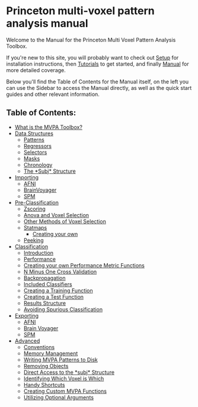 # Princeton multi-voxel pattern analysis manual #


Welcome to the Manual for the Princeton Multi Voxel Pattern Analysis Toolbox.

If you're new to this site, you will probably want to check
out [Setup](Setup.md) for installation instructions, then [Tutorials](Tutorials.md) to
get started, and finally [Manual](Manual.md) for more detailed coverage.

Below you'll find the Table of Contents for the Manual itself, on the left you can use the Sidebar to access the Manual directly, as well as the quick start guides and other relevant information.


## Table of Contents: ##
  * [What is the MVPA Toolbox?](ManualWhatIsMVPA.md)
  * [Data Structures](ManualDataStructures.md)
    * [Patterns](ManualDataStructures#Patterns.md)
    * [Regressors](ManualDataStructures#Regressors.md)
    * [Selectors](ManualDataStructures#Selectors.md)
    * [Masks](ManualDataStructures#Masks.md)
    * [Chronology](ManualDataStructures#Chronology.md)
    * [The \*Subj\* Structure](ManualDataStructures#The_Subj_Structures.md)
  * [Importing](ManualImporting.md)
    * [AFNI](ManualImporting#From_AFNI.md)
    * [BrainVoyager](ManualImporting#From_BrainVoyager.md)
    * [SPM](ManualImporting#From_SPM.md)
  * [Pre-Classification](ManualPreClassification.md)
    * [Zscoring](ManualPreClassification#Zscoring.md)
    * [Anova and Voxel Selection](ManualPreClassification#Anova_and_voxel_selection.md)
    * [Other Methods of Voxel Selection](ManualPreClassification#Other_voxel_selection_methods.md)
    * [Statmaps](ManualPreClassification#Statmaps.md)
      * [Creating your own](ManualPreClassification#Creating_your_own_statmap.md)
    * [Peeking](ManualPreClassification#Peeking.md)
  * [Classification](ManualClassification.md)
    * [Introduction](ManualClassification#Introduction_'_training,_testing_and_generalization.md)
    * [Performance](ManualClassification#Performance.md)
    * [Creating your own Performance Metric Functions](ManualClassification#Creating_your_own_performance_metric_function.md)
    * [N Minus One Cross Validation](ManualClassification#N-minus-one_(leave-one-out)_cross-validation.md)
    * [Backpropagation](ManualClassification#Backpropagation.md)
    * [Included Classifiers](ManualClassification#Included_classifiers.md)
    * [Creating a Training Function](ManualClassification#Creating_your_own_training_function.md)
    * [Creating a Test Function](ManualClassification#Creating_your_own_testing_function.md)
    * [Results Structure](ManualClassification#The_results_structure.md)
    * [Avoiding Spurious Classification](ManualClassification#Avoiding_spurious_classification.md)
  * [Exporting](ManualExporting.md)
    * [AFNI](ManualExporting#To_AFNI.md)
    * [Brain Voyager](ManualExporting#To_BrainVoyager.md)
    * [SPM](ManualExporting#To_SPM.md)
  * [Advanced](ManualAdvanced.md)
    * [Conventions](ManualAdvanced#Conventions.md)
    * [Memory Management](ManualAdvanced#Managing_memory.md)
    * [Writing MVPA Patterns to Disk](ManualAdvanced#Moving_patterns_to_the_hard_disk.md)
    * [Removing Objects](ManualAdvanced#Removing_objects.md)
    * [Direct Access to the \*subj\* Structure](ManualAdvanced#Accessing_the_subj_structure_directly.md)
    * [Identifying Which Voxel is Which](ManualAdvanced#Figuring_out_which_voxel_is_which,_and_where.md)
    * [Handy Shortcuts](ManualAdvanced#Handy_shortcuts.md)
    * [Creating Custom MVPA Functions](ManualAdvanced#Creating_custom_functions.md)
    * [Utilizing Optional Arguments](ManualAdvanced#Optional_arguments.md)